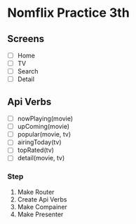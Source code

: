 # Nomflix Practice 3th

## Screens

- [ ] Home
- [ ] TV
- [ ] Search
- [ ] Detail

## Api Verbs

- [ ] nowPlaying(movie)
- [ ] upComing(movie)
- [ ] popular(movie, tv)
- [ ] airingToday(tv)
- [ ] topRated(tv)
- [ ] detail(movie, tv)

### Step

1. Make Router
2. Create Api Verbs
3. Make Compainer
4. Make Presenter

